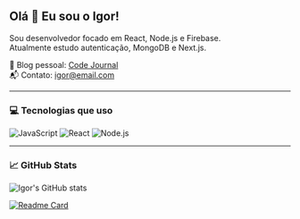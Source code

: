 ## Olá 👋 Eu sou o Igor!

Sou desenvolvedor focado em React, Node.js e Firebase.  
Atualmente estudo autenticação, MongoDB e Next.js.

🚀 Blog pessoal: [Code Journal](https://linkdoproj.com)  
📬 Contato: igor@email.com

---

### 💻 Tecnologias que uso

![JavaScript](https://img.shields.io/badge/-JavaScript-black?style=flat-square&logo=javascript)
![React](https://img.shields.io/badge/-React-black?style=flat-square&logo=react)
![Node.js](https://img.shields.io/badge/-Node.js-black?style=flat-square&logo=node.js)

---

### 📈 GitHub Stats

![Igor's GitHub stats](https://github-readme-stats.vercel.app/api?username=igorfonseca05&show_icons=true&theme=tokyonight)

[![Readme Card](https://github-readme-stats.vercel.app/api/pin/?username=anuraghazra&repo=github-readme-stats)](https://github.com/anuraghazra/github-readme-stats)


